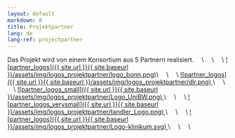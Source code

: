 ```yaml
---
layout: default
markdown: 0
title: Projektpartner
lang: de
lang-ref: projectpartner
---
```


Das Projekt wird von einem Konsortium aus 5 Partnern realisiert.
&emsp;\\
&emsp;\\
&emsp;\\
<a href="https://www.uni-bonn.de/en" rel="UBO"> ![partner_logos]({{ site.url }}{{ site.baseurl }}/assets/img/logos_projektpartner/logo_bonn.png)</a>\\
&emsp;\\
&emsp;\\
<a href="https://www.dlr.de/sc" rel="DLR"> ![partner_logos]({{ site.url }}{{ site.baseurl }}/assets/img/logos_projektpartner/dlr.png) </a>\\
&emsp;\\
&emsp;\\
<a href="https://www.unibw.de/home-en" rel="UBM"> ![partner_logos_small]({{ site.url }}{{ site.baseurl }}/assets/img/logos_projektpartner/Logo_UniBW.png) </a>\\
&emsp;\\
&emsp;\\
<a href="https://www.tandler.com/" rel="tandler"> ![partner_logos_verysmall]({{ site.url }}{{ site.baseurl }}/assets/img/logos_projektpartner/tandler_Logo.png) </a>\\
&emsp;\\
&emsp;\\
<a href="https://www.lmu-klinikum.de/" rel="KUM"> ![partner_logos]({{ site.url }}{{ site.baseurl }}/assets/img/logos_projektpartner/Logo-klinikum.svg) </a>\\
&emsp;\\
&emsp;\\
&emsp;